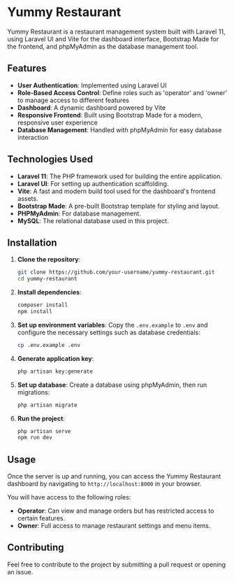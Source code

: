 # Yummy Restaurant

Yummy Restaurant is a restaurant management system built with Laravel 11, using Laravel UI and Vite for the dashboard interface, Bootstrap Made for the frontend, and phpMyAdmin as the database management tool.

## Features
- **User Authentication**: Implemented using Laravel UI
- **Role-Based Access Control**: Define roles such as 'operator' and 'owner' to manage access to different features
- **Dashboard**: A dynamic dashboard powered by Vite
- **Responsive Frontend**: Built using Bootstrap Made for a modern, responsive user experience
- **Database Management**: Handled with phpMyAdmin for easy database interaction

## Technologies Used
- **Laravel 11**: The PHP framework used for building the entire application.
- **Laravel UI**: For setting up authentication scaffolding.
- **Vite**: A fast and modern build tool used for the dashboard's frontend assets.
- **Bootstrap Made**: A pre-built Bootstrap template for styling and layout.
- **PHPMyAdmin**: For database management.
- **MySQL**: The relational database used in this project.

## Installation

1. **Clone the repository**:
   ```bash
   git clone https://github.com/your-username/yummy-restaurant.git
   cd yummy-restaurant
   ```

2. **Install dependencies**:
   ```bash
   composer install
   npm install
   ```

3. **Set up environment variables**:
   Copy the `.env.example` to `.env` and configure the necessary settings such as database credentials:
   ```bash
   cp .env.example .env
   ```

4. **Generate application key**:
   ```bash
   php artisan key:generate
   ```

5. **Set up database**:
   Create a database using phpMyAdmin, then run migrations:
   ```bash
   php artisan migrate
   ```

6. **Run the project**:
   ```bash
   php artisan serve
   npm run dev
   ```

## Usage

Once the server is up and running, you can access the Yummy Restaurant dashboard by navigating to `http://localhost:8000` in your browser.

You will have access to the following roles:
- **Operator**: Can view and manage orders but has restricted access to certain features.
- **Owner**: Full access to manage restaurant settings and menu items.

## Contributing
Feel free to contribute to the project by submitting a pull request or opening an issue.
